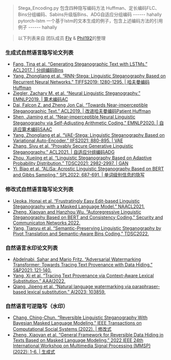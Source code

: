 
> Stega_Encoding.py 包含四种隐写编码方法 Huffman、定长编码FLC、Bins分组编码、Sabins升级版Bins、ADG自适应分组编码 ------ hahally
> pytorch-lstm 一个基于lstm的文本生成的例子，包含上述编码方法的引用例子 ------ hahally

> 以下列表来自 团队成员 [Fly](https://github.com/Flyvannn) & [Phil192](https://github.com/Phil192)的整理

### 生成式自然语言隐写论文列表

- [Fang, Tina et al. “Generating Steganographic Text with LSTMs.” ACL2017. | 分组编码Bins](https://github.com/tbfang/steganography-lstm)
- [Yang, Zhongliang et al. “RNN-Stega: Linguistic Steganography Based on Recurrent Neural Networks.” TIFFS2019: 1280-1295. | 哈夫曼编码Huffman](https://github.com/YangzlTHU/RNN-Stega)
- [Ziegler, Zachary M. et al. “Neural Linguistic Steganography.” EMNLP2019. | 算术编码AC](https://github.com/harvardnlp/NeuralSteganography)
- [Dai, Falcon Z. and Zheng Jon Cai. “Towards Near-imperceptible Steganographic Text.” ACL2019. | 改进哈夫曼编码Patient Huffman](https://github.com/falcondai/lm-steganography)
- [Shen, Jiaming et al. “Near-imperceptible Neural Linguistic Steganography via Self-Adjusting Arithmetic Coding.” EMNLP2020. | 自适应算术编码SAAC](https://github.com/JiaMShen/StegaText)
- [Yang, Zhongliang et al. “VAE-Stega: Linguistic Steganography Based on Variational Auto-Encoder.” IIFS2021: 880-895. | VAE](https://github.com/YangzlTHU/VAE-Stega)
- [Zhang, Siyu et al. “Provably Secure Generative Linguistic Steganography.” ACL2021. | 自适应分组编码ADG](https://github.com/Mhzzzzz/ADG-steganography)
- [Zhou, Xuejing et al. “Linguistic Steganography Based on Adaptive Probability Distribution.” TDSC2021: 2982-2997. | GAN](https://github.com/CAU-Tstega/text-steganography)
- [Yi, Biao et al. “ALiSa: Acrostic Linguistic Steganography Based on BERT and Gibbs Sampling.” SPL2022: 687-691. | 单词级别信息的隐写](https://github.com/clearloveclearlove/Alisa)


### 修改式自然语言隐写论文列表
- [Ueoka, Honai et al. “Frustratingly Easy Edit-based Linguistic Steganography with a Masked Language Model.” NAACL2021.](https://github.com/ku-nlp/steganography-with-masked-lm)
- [Zheng, Xiaoyan and Hanzhou Wu. “Autoregressive Linguistic Steganography Based on BERT and Consistency Coding.” Security and Communicaton Networks 2022.](https://www.hindawi.com/journals/scn/2022/9092785/)
- [Yang, Tianyu et al. “Semantic-Preserving Linguistic Steganography by Pivot Translation and Semantic-Aware Bins Coding.” TDSC2022.](https://ieeexplore.ieee.org/abstract/document/10049662)


### 自然语言水印论文列表
- [Abdelnabi, Sahar and Mario Fritz. “Adversarial Watermarking Transformer: Towards Tracing Text Provenance with Data Hiding.” S&P2021: 121-140.](https://github.com/S-Abdelnabi/awt)
- [Yang, Xi et al. “Tracing Text Provenance via Context-Aware Lexical Substitution.” AAAI2022.](https://ojs.aaai.org/index.php/AAAI/article/view/21415)
- [Qiang, Jipeng et al. “Natural language watermarking via paraphraser-based lexical substitution.” AI2023: 103859.](https://www.sciencedirect.com/science/article/abs/pii/S000437022300005X)



### 自然语言可逆隐写（水印）
- [Chang, Ching-Chun. “Reversible Linguistic Steganography With Bayesian Masked Language Modeling.” IEEE Transactions on Computational Social Systems (2022). | 修改式](https://ieeexplore.ieee.org/abstract/document/9753668)
- [Zheng, Xiaoyan et al. “General Framework for Reversible Data Hiding in Texts Based on Masked Language Modeling.” 2022 IEEE 24th International Workshop on Multimedia Signal Processing (MMSP) (2022): 1-6. | 生成式](https://arxiv.org/abs/2206.10112)
